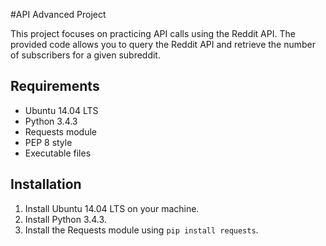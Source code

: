 #API Advanced Project

This project focuses on practicing API calls using the Reddit API. The provided code allows you to query the Reddit API and retrieve the number of subscribers for a given subreddit.

## Requirements

- Ubuntu 14.04 LTS
- Python 3.4.3
- Requests module
- PEP 8 style
- Executable files

## Installation

1. Install Ubuntu 14.04 LTS on your machine.
2. Install Python 3.4.3.
3. Install the Requests module using `pip install requests`.


```bash
